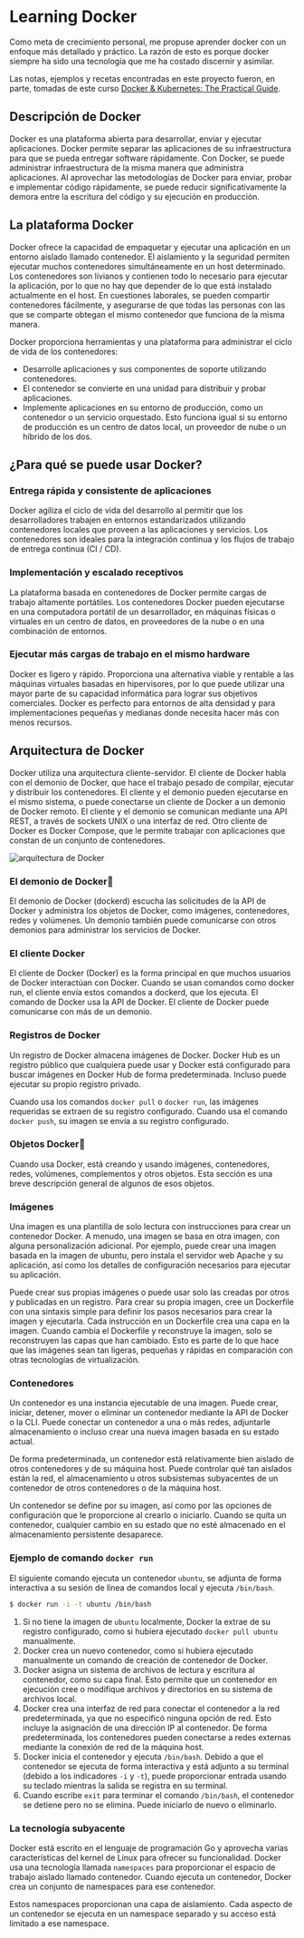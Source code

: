# Learning Docker

Como meta de crecimiento personal, me propuse aprender docker con un enfoque más detallado y práctico. La razón de esto es porque docker siempre ha sido una tecnología que me ha costado discernir y asimilar.

Las notas, ejemplos y recetas encontradas en este proyecto fueron, en parte, tomadas de este curso [Docker & Kubernetes: The Practical Guide](https://www.udemy.com/course/docker-kubernetes-the-practical-guide/).

## Descripción de Docker

Docker es una plataforma abierta para desarrollar, enviar y ejecutar aplicaciones. Docker permite separar las aplicaciones de su infraestructura para que se pueda entregar software rápidamente. Con Docker, se puede administrar infraestructura de la misma manera que administra aplicaciones. Al aprovechar las metodologías de Docker para enviar, probar e implementar código rápidamente, se puede reducir significativamente la demora entre la escritura del código y su ejecución en producción.

## La plataforma Docker

Docker ofrece la capacidad de empaquetar y ejecutar una aplicación en un entorno aislado llamado contenedor. El aislamiento y la seguridad permiten ejecutar muchos contenedores simultáneamente en un host determinado. Los contenedores son livianos y contienen todo lo necesario para ejecutar la aplicación, por lo que no hay que depender de lo que está instalado actualmente en el host. En cuestiones laborales, se pueden compartir contenedores fácilmente, y asegurarse de que todas las personas con las que se comparte obtegan el mismo contenedor que funciona de la misma manera.

Docker proporciona herramientas y una plataforma para administrar el ciclo de vida de los contenedores:

* Desarrolle aplicaciones y sus componentes de soporte utilizando contenedores.
* El contenedor se convierte en una unidad para distribuir y probar aplicaciones.
* Implemente aplicaciones en su entorno de producción, como un contenedor o un servicio orquestado. Esto funciona igual si su entorno de producción es un centro de datos local, un proveedor de nube o un híbrido de los dos.

## ¿Para qué se puede usar Docker?

### Entrega rápida y consistente de aplicaciones

Docker agiliza el ciclo de vida del desarrollo al permitir que los desarrolladores trabajen en entornos estandarizados utilizando contenedores locales que proveen a las aplicaciones y servicios. Los contenedores son ideales para la integración continua y los flujos de trabajo de entrega continua (CI / CD).

### Implementación y escalado receptivos

La plataforma basada en contenedores de Docker permite cargas de trabajo altamente portátiles. Los contenedores Docker pueden ejecutarse en una computadora portátil de un desarrollador, en máquinas físicas o virtuales en un centro de datos, en proveedores de la nube o en una combinación de entornos.

### Ejecutar más cargas de trabajo en el mismo hardware

Docker es ligero y rápido. Proporciona una alternativa viable y rentable a las máquinas virtuales basadas en hipervisores, por lo que puede utilizar una mayor parte de su capacidad informática para lograr sus objetivos comerciales. Docker es perfecto para entornos de alta densidad y para implementaciones pequeñas y medianas donde necesita hacer más con menos recursos.

## Arquitectura de Docker

Docker utiliza una arquitectura cliente-servidor. El cliente de Docker habla con el demonio de Docker, que hace el trabajo pesado de compilar, ejecutar y distribuir los contenedores. El cliente y el demonio pueden ejecutarse en el mismo sistema, o  puede conectarse un cliente de Docker a un demonio de Docker remoto. El cliente y el demonio se comunican mediante una API REST, a través de sockets UNIX o una interfaz de red. Otro cliente de Docker es Docker Compose, que le permite trabajar con aplicaciones que constan de un conjunto de contenedores.

![arquitectura de Docker](https://docs.docker.com/engine/images/architecture.svg)

### El demonio de Docker🔗

El demonio de Docker (dockerd) escucha las solicitudes de la API de Docker y administra los objetos de Docker, como imágenes, contenedores, redes y volúmenes. Un demonio también puede comunicarse con otros demonios para administrar los servicios de Docker.

### El cliente Docker

El cliente de Docker (Docker) es la forma principal en que muchos usuarios de Docker interactúan con Docker. Cuando se usan comandos como docker run, el cliente envía estos comandos a dockerd, que los ejecuta. El comando de Docker usa la API de Docker. El cliente de Docker puede comunicarse con más de un demonio.

### Registros de Docker

Un registro de Docker almacena imágenes de Docker. Docker Hub es un registro público que cualquiera puede usar y Docker está configurado para buscar imágenes en Docker Hub de forma predeterminada. Incluso puede ejecutar su propio registro privado.

Cuando usa los comandos `docker pull` o `docker run`, las imágenes requeridas se extraen de su registro configurado. Cuando usa el comando `docker push`, su imagen se envía a su registro configurado.

### Objetos Docker🔗

Cuando usa Docker, está creando y usando imágenes, contenedores, redes, volúmenes, complementos y otros objetos. Esta sección es una breve descripción general de algunos de esos objetos.

### Imágenes

Una imagen es una plantilla de solo lectura con instrucciones para crear un contenedor Docker. A menudo, una imagen se basa en otra imagen, con alguna personalización adicional. Por ejemplo, puede crear una imagen basada en la imagen de ubuntu, pero instala el servidor web Apache y su aplicación, así como los detalles de configuración necesarios para ejecutar su aplicación.

Puede crear sus propias imágenes o puede usar solo las creadas por otros y publicadas en un registro. Para crear su propia imagen, cree un Dockerfile con una sintaxis simple para definir los pasos necesarios para crear la imagen y ejecutarla. Cada instrucción en un Dockerfile crea una capa en la imagen. Cuando cambia el Dockerfile y reconstruye la imagen, solo se reconstruyen las capas que han cambiado. Esto es parte de lo que hace que las imágenes sean tan ligeras, pequeñas y rápidas en comparación con otras tecnologías de virtualización.

### Contenedores

Un contenedor es una instancia ejecutable de una imagen. Puede crear, iniciar, detener, mover o eliminar un contenedor mediante la API de Docker o la CLI. Puede conectar un contenedor a una o más redes, adjuntarle almacenamiento o incluso crear una nueva imagen basada en su estado actual.

De forma predeterminada, un contenedor está relativamente bien aislado de otros contenedores y de su máquina host. Puede controlar qué tan aislados están la red, el almacenamiento u otros subsistemas subyacentes de un contenedor de otros contenedores o de la máquina host.

Un contenedor se define por su imagen, así como por las opciones de configuración que le proporcione al crearlo o iniciarlo. Cuando se quita un contenedor, cualquier cambio en su estado que no esté almacenado en el almacenamiento persistente desaparece.

### Ejemplo de comando `docker run`

El siguiente comando ejecuta un contenedor `ubuntu`, se adjunta de forma interactiva a su sesión de línea de comandos local y ejecuta `/bin/bash`.

```bash
$ docker run -i -t ubuntu /bin/bash
```

1. Si no tiene la imagen de `ubuntu` localmente, Docker la extrae de su registro configurado, como si hubiera ejecutado `docker pull ubuntu` manualmente.
2. Docker crea un nuevo contenedor, como si hubiera ejecutado manualmente un comando de creación de contenedor de Docker.
3. Docker asigna un sistema de archivos de lectura y escritura al contenedor, como su capa final. Esto permite que un contenedor en ejecución cree o modifique archivos y directorios en su sistema de archivos local.
4. Docker crea una interfaz de red para conectar el contenedor a la red predeterminada, ya que no especificó ninguna opción de red. Esto incluye la asignación de una dirección IP al contenedor. De forma predeterminada, los contenedores pueden conectarse a redes externas mediante la conexión de red de la máquina host.
5. Docker inicia el contenedor y ejecuta `/bin/bash`. Debido a que el contenedor se ejecuta de forma interactiva y está adjunto a su terminal (debido a los indicadores `-i` y `-t`), puede proporcionar entrada usando su teclado mientras la salida se registra en su terminal.
6. Cuando escribe `exit` para terminar el comando `/bin/bash`, el contenedor se detiene pero no se elimina. Puede iniciarlo de nuevo o eliminarlo.

### La tecnología subyacente

Docker está escrito en el lenguaje de programación Go y aprovecha varias características del kernel de Linux para ofrecer su funcionalidad. Docker usa una tecnología llamada `namespaces` para proporcionar el espacio de trabajo aislado llamado contenedor. Cuando ejecuta un contenedor, Docker crea un conjunto de namespaces para ese contenedor.

Estos namespaces proporcionan una capa de aislamiento. Cada aspecto de un contenedor se ejecuta en un namespace separado y su acceso está limitado a ese namespace.